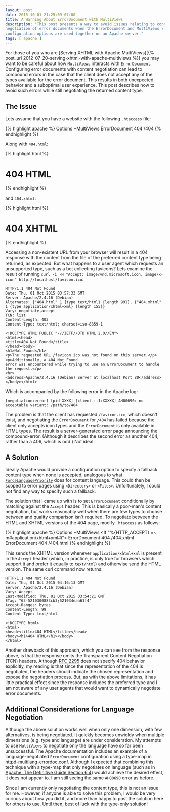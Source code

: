 ```yaml
---
layout: post
date: 2015-10-01 21:25:09-07:00
title: A Warning About ErrorDocument with MultiViews
description: "This post presents a way to avoid issues relating to content \
negotiation of error documents when the ErrorDocument and MultiViews \
configuration options are used together on an Apache server."
tags: [ apache ]
---
```


For those of you who are [Serving XHTML with Apache
MultiViews]({% post_url 2012-07-20-serving-xhtml-with-apache-multiviews %})
you may want to be careful about how `MultiViews` interacts with
[`ErrorDocument`](https://httpd.apache.org/docs/current/mod/core.html#errordocument).
Configuring error documents with content negotiation can lead to compound
errors in the case that the client does not accept any of the types available
for the error document.  This results in both unexpected behavior and a
suboptimal user experience.  This post describes how to avoid such errors
while still negotiating the returned content type.

<!--more-->

## The Issue

Lets assume that you have a website with the following `.htaccess` file:

{% highlight apache %}
Options +MultiViews
ErrorDocument 404 /404
{% endhighlight %}

Along with `404.html`:

{% highlight html %}
<!DOCTYPE html>
<html>
<head><title>404 HTML</title></head>
<body><h1>404 HTML</h1></body>
</html>
{% endhighlight %}

and `404.xhtml`:

{% highlight html %}
<!DOCTYPE html>
<html xmlns="http://www.w3.org/1999/xhtml">
<head><title>404 XHTML</title></head>
<body><h1>404 XHTML</h1></body>
</html>
{% endhighlight %}

Accessing a non-existent URL from your browser will result in a 404 response
with the content from the file of the preferred content type being returned,
as expected.  But what happens to a user agent which requests an unsupported
type, such as a bot collecting favicons?  Lets examine the result of running
`curl -i -H "Accept: image/vnd.microsoft.icon, image/x-icon"
http://localhost/favicon.ico`:

	HTTP/1.1 404 Not Found
	Date: Thu, 01 Oct 2015 03:57:33 GMT
	Server: Apache/2.4.16 (Debian)
	Alternates: {"404.html" 1 {type text/html} {length 99}}, {"404.xhtml" 1 {type application/xhtml+xml} {length 155}}
	Vary: negotiate,accept
	TCN: list
	Content-Length: 403
	Content-Type: text/html; charset=iso-8859-1

	<!DOCTYPE HTML PUBLIC "-//IETF//DTD HTML 2.0//EN">
	<html><head>
	<title>404 Not Found</title>
	</head><body>
	<h1>Not Found</h1>
	<p>The requested URL /favicon.ico was not found on this server.</p>
	<p>Additionally, a 404 Not Found
	error was encountered while trying to use an ErrorDocument to handle the request.</p>
	<hr>
	<address>Apache/2.4.16 (Debian) Server at localhost Port 80</address>
	</body></html>

Which is accompanied by the following error in the Apache log:

	[negotiation:error] [pid XXXX] [client ::1:XXXXX] AH00690: no acceptable variant: /path/to/404

The problem is that the client has requested `/favicon.ico`, which doesn't
exist, and negotiating the `ErrorDocument` for `/404` has failed because the
client only accepts icon types and the `ErrorDocument` is only available in
HTML types.  The result is a server-generated error page announcing the
compound-error.  (Although it describes the second error as another 404,
rather than a 406, which is odd.)  Not ideal.

## A Solution

Ideally Apache would provide a configuration option to specify a fallback
content type when none is accepted, analogous to what
[`ForceLanguagePriority`](https://httpd.apache.org/docs/current/mod/mod_negotiation.html#forcelanguagepriority)
does for content language.  This could then be scoped to error pages using
`<Directory>` or `<Files>`.  Unfortunately, I could not find any way to
specify such a fallback.

The solution that I came up with is to set `ErrorDocument` conditionally by
matching against the `Accept` header.  This is basically a poor-man's content
negotiation, but works reasonably well when there are few types to choose
between and quality comparison isn't required.  To negotiate between the HTML
and XHTML versions of the 404 page, modify `.htaccess` as follows:

{% highlight apache %}
Options +MultiViews
<If "%{HTTP_ACCEPT} =~ m#application/xhtml\+xml#i">
	ErrorDocument 404 /404.xhtml
</If>
<Else>
	ErrorDocument 404 /404.html
</Else>
{% endhighlight %}

This sends the XHTML version whenever `application/xhtml+xml` is present in
the `Accept` header (which, in practice, is only true for browsers which
support it and prefer it equally to `text/html`) and otherwise send the HTML
version.  The same curl command now returns:

	HTTP/1.1 404 Not Found
	Date: Thu, 01 Oct 2015 04:16:13 GMT
	Server: Apache/2.4.16 (Debian)
	Vary: Accept
	Last-Modified: Thu, 01 Oct 2015 03:54:21 GMT
	ETag: "63-5210300883cb3;521034eaa61f4"
	Accept-Ranges: bytes
	Content-Length: 99
	Content-Type: text/html

	<!DOCTYPE html>
	<html>
	<head><title>404 HTML</title></head>
	<body><h1>404 HTML</h1></body>
	</html>

Another drawback of this approach, which you can see from the response above,
is that the response omits the Transparent Content Negotiation (TCN) headers.
Although [RFC 2295](https://tools.ietf.org/html/rfc2295) does not specify 404
behavior explicitly, my reading is that since the representation of the 404 is
negotiated, the headers should indicate the chosen representation and expose
the negotiation process.  But, as with the above limitations, it has little
practical effect since the response includes the preferred type and I am not
aware of any user agents that would want to dynamically negotiate error
documents.

## Additional Considerations for Language Negotiation

Although the above solution works well when only one dimension, with few
alternatives, is being negotiated.  It quickly becomes unwieldy when multiple
dimensions (e.g. type and language) are under consideration.  My attempts to
use `MultiViews` to negotiate only the language have so far been unsuccessful.
The Apache documentation includes an example of a language-negotiated
`ErrorDocument` configuration using a type-map in
[httpd-multilang-errordoc.conf](https://svn.apache.org/viewvc/httpd/httpd/tags/2.4.16/docs/conf/extra/httpd-multilang-errordoc.conf.in?view=markup).
Although I expected that combining this technique with a type-map that only
negotiates on language (such as in [Apache: The Definitive Guide Section
6.4](http://docstore.mik.ua/orelly/linux/apache/ch06_04.htm)) would achieve
the desired effect, it does not appear to.  I am still seeing the same
`AH00690` error as before.

Since I am currently only negotiating the content type, this is not an issue
for me.  However, if anyone is able to solve this problem, I would be very
curious about how you did it, and more than happy to post the solution here
for others to use.  Until then, best of luck with the type-only solution!
